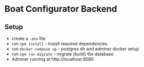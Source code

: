 # Boat Configurator Backend

## Setup
* create a `.env` file 
* run `npm install` - install required dependencies
* run `docker-compose up` - postgres db and adminer docker setup
* run `npm run migrate` - migrate (build) the database
* Adminer running at http://localhost:8080